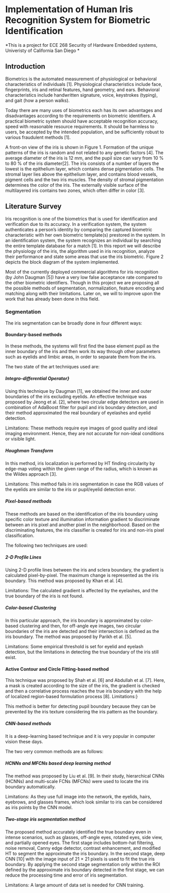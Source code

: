 # Implementation of Human Iris Recognition System for Biometric Identification

*This is a project for ECE 268 Security of Hardware Embedded systems, Univeristy of California San Diego *

## Introduction

Biometrics is the automated measurement of physiological or behavioral characteristics of individuals [1]. Physiological characteristics include face, fingerprints, iris and retinal features, hand geometry, and ears. Behavioral characteristics include handwritten signature, voice, keystrokes (typing), and gait (how a person walks).

Today there are many uses of biometrics each has its own advantages and disadvantages according to the requirements on biometric identifiers. A practical biometric system should have acceptable recognition accuracy, speed with reasonable resource requirements. It should be harmless to users, be accepted by the intended population, and be sufficiently robust to various fraudulent methods [1].

A front-on view of the iris is shown in Figure 1. Formation of the unique patterns of the iris is random and not related to any genetic factors
[4]. The average diameter of the iris is 12 mm, and the pupil size can vary from 10 \% to 80 \% of the iris diameter[2]. The iris consists of a number of layers the lowest is the epithelium layer, which contains dense pigmentation cells. The stromal layer lies above the epithelium layer, and contains blood vessels, pigment cells and the two iris muscles. The density of stromal pigmentation determines the color of the iris. The externally visible surface of the multilayered iris contains two zones, which often differ in color [3]. 

## Literature Survey

Iris recognition is one of the biometrics that is used for identification and verification due to its accuracy. In a verification system, the system authenticates a person’s identity by comparing the captured biometric characteristic with her own biometric template(s) prestored in the system.
In an identification system, the system recognizes an individual by searching the entire template database for a match [1]. In this report we will describe the physiology of the iris, the algorithm used in iris recognition, analyze their performance and state some areas that use the iris biometric. Figure 2 depicts the block diagram of the system implemented.

Most of the currently deployed commercial algorithms for iris recognition (by John Daugman [5]) have a very low false acceptance rate compared to the other biometric identifiers. Though in this project we are proposing all the possible methods of segmentation, normalization, feature encoding and matching along with their limitations. Later on, we will to improve upon the work that has already been done in this field.

### Segmentation

The iris segmentation can be broadly done in four different ways:

#### Boundary-based methods
In these methods, the systems will first find the base element pupil as the inner boundary of the iris and then work its way through other parameters such as eyelids and limbic areas, in order to separate them from the iris.

The two state of the art techniques used are: 

##### Integro-differential Operator}

Using this technique by Daugman [1], we obtained the inner and outer boundaries of the iris excluding eyelids. An effective technique was proposed by Jeong et al. [2], where two circular edge detectors are used in combination of AdaBoost filter for pupil and iris boundary detection, and their method approximated the real boundary of eyelashes and eyelid detection.

Limitations:
These methods require eye images of good quality and ideal imaging environment. Hence, they are not accurate for non-ideal conditions or visible light.

##### Houghman Transform

In this method, iris localization is performed by HT finding circularity by edge-map voting within the given range of the radius, which is known as the Wildes
approach [3].

Limitations:
This method fails in iris segmentation in case the RGB values of the eyelids are similar to the iris or pupil/eyelid detection error.

##### Pixel-based methods

These methods are based on the identification of the iris boundary using specific color texture and illumination information gradient to discriminate between an iris pixel and another pixel in the neighborhood. Based on the discriminating features, the iris classifier is created for iris and non-iris pixel classification.

The following two techniques are used:

##### 2-D Profile Lines

Using 2-D profile lines between the iris and sclera boundary, the gradient is calculated pixel-by-pixel. The maximum change is represented as the iris boundary. This method was proposed by Khan et al. [4].

Limitations:
The calculated gradient is affected by the eyelashes, and the true boundary of the iris is not found.

##### Color-based Clustering

In this particular approach, the iris boundary is approximated by color-based clustering and then, for off-angle eye images, two circular boundaries of the iris are detected and their intersection is defined as the iris boundary. The method was proposed by Parikh et al. [5].

Limitations:
Some empirical threshold is set for eyelid and eyelash detection, but the limitations in detecting the true boundary of the iris still exist.

#### Active Contour and Circle Fitting-based method

This technique was proposed by Shah et al. [6] and Abdullah et al. [7]. Here, a mask is created according to the size of the iris, the gradient is checked and then a correlative process reaches the true iris boundary with the help of localized region-based formulation process [8].
Limitations:}

This method is better for detecting pupil boundary because they can be prevented by the iris texture considering the iris pattern as the boundary.

##### CNN-based methods

It is a deep-learning based technique and it is very popular in computer vision these days. 

The two very common methods are as follows:

##### HCNNs and MFCNs based deep learning method

The method was proposed by Liu et al. [9]. In their study, hierarchical CNNs (HCNNs) and multi-scale FCNs (MFCNs) were used to locate the iris boundary automatically.

Limitations:
As they use full image into the network, the eyelids, hairs, eyebrows, and glasses frames, which look similar to iris can be considered as iris points by the CNN model.

##### Two-stage iris segmentation method

The proposed method accurately identified the true boundary even in intense scenarios, such as glasses, off-angle eyes, rotated eyes, side view, and partially opened eyes. The first stage includes bottom-hat filtering, noise removal, Canny edge detector, contrast enhancement, and modified HT to segment the approximate the iris boundary. In the second stage, deep CNN [10] with the image input of 21 × 21 pixels is used to fit the true iris boundary. By applying the second stage segmentation only within the ROI defined by the approximate iris boundary detected in the first stage, we can reduce the processing time and error of iris segmentation.

Limitations:
A large amount of data set is needed for CNN training.

